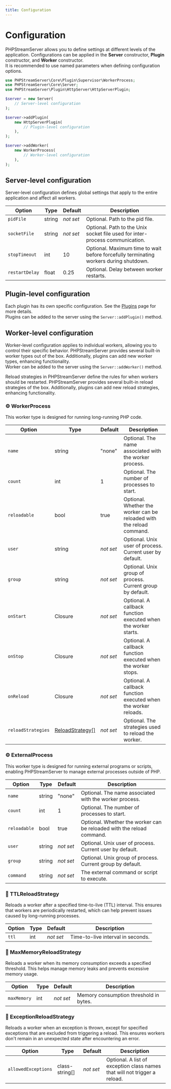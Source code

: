 ```yaml
---
title: Configuration
---
```


# Configuration

PHPStreamServer allows you to define settings at different levels of the application.
Configurations can be applied in the **Server** constructor, **Plugin** constructor, and **Worker** constructor.  
It is recommended to use named parameters when defining configuration options.

```php
use PHPStreamServer\Core\Plugin\Supervisor\WorkerProcess;
use PHPStreamServer\Core\Server;
use PHPStreamServer\Plugin\HttpServer\HttpServerPlugin;

$server = new Server(
    // Server-level configuration
);

$server->addPlugin(
    new HttpServerPlugin(
        // Plugin-level configuration
    ),
);

$server->addWorker(
    new WorkerProcess(
        // Worker-level configuration
    ),
);
```

## Server-level configuration

Server-level configuration defines global settings that apply to the entire application and affect all workers.

| Option         | Type   | Default        | Description                                                                           |
|----------------|--------|----------------|---------------------------------------------------------------------------------------|
| `pidFile`      | string | *not&nbsp;set* | Optional. Path to the pid file.                                                       |
| `socketFile`   | string | *not&nbsp;set* | Optional. Path to the Unix socket file used for inter-process communication.          |
| `stopTimeout`  | int    | 10             | Optional. Maximum time to wait before forcefully terminating workers during shutdown. |
| `restartDelay` | float  | 0.25           | Optional. Delay between worker restarts.                                              |

## Plugin-level configuration

Each plugin has its own specific configuration. See the [Plugins](/docs/plugins/) page for more details.  
Plugins can be added to the server using the `Server::addPlugin()` method.

## Worker-level configuration

Worker-level configuration applies to individual workers, allowing you to control their specific behavior.
PHPStreamServer provides several built-in worker types out of the box. Additionally, plugins can add new worker types, enhancing functionality.  
Worker can be added to the server using the `Server::addWorker()` method.

Reload strategies in PHPStreamServer define the rules for when workers should be restarted.
PHPStreamServer provides several built-in reload strategies of the box. Additionally, plugins can add new reload strategies, enhancing functionality.

### ⚙️ WorkerProcess

This worker type is designed for running long-running PHP code.

| Option             | Type                                             | Default        | Description                                                           |
|--------------------|--------------------------------------------------|----------------|-----------------------------------------------------------------------|
| `name`             | string                                           | "none"         | Optional. The name associated with the worker process.                |
| `count`            | int                                              | 1              | Optional. The number of processes to start.                           |
| `reloadable`       | bool                                             | true           | Optional. Whether the worker can be reloaded with the reload command. |
| `user`             | string                                           | *not&nbsp;set* | Optional. Unix user of process. Current user by default.              |
| `group`            | string                                           | *not&nbsp;set* | Optional. Unix group of process. Current group by default.            |
| `onStart`          | Closure                                          | *not&nbsp;set* | Optional. A callback function executed when the worker starts.        |
| `onStop`           | Closure                                          | *not&nbsp;set* | Optional. A callback function executed when the worker stops.         |
| `onReload`         | Closure                                          | *not&nbsp;set* | Optional. A callback function executed when the worker reloads.       |
| `reloadStrategies` | [ReloadStrategy[]](#%EF%B8%8F-ttlreloadstrategy) | *not&nbsp;set* | Optional. The strategies used to reload the worker.                   |

### ⚙️ ExternalProcess

This worker type is designed for running external programs or scripts, enabling PHPStreamServer to manage external processes outside of PHP.

| Option             | Type   | Default        | Description                                                           |
|--------------------|--------|----------------|-----------------------------------------------------------------------|
| `name`             | string | "none"         | Optional. The name associated with the worker process.                |
| `count`            | int    | 1              | Optional. The number of processes to start.                           |
| `reloadable`       | bool   | true           | Optional. Whether the worker can be reloaded with the reload command. |
| `user`             | string | *not&nbsp;set* | Optional. Unix user of process. Current user by default.              |
| `group`            | string | *not&nbsp;set* | Optional. Unix group of process. Current group by default.            |
| `command`          | string | *not&nbsp;set* | The external command or script to execute.                            |

### 🔄️ TTLReloadStrategy

Reloads a worker after a specified time-to-live (TTL) interval.
This ensures that workers are periodically restarted, which can help prevent issues caused by long-running processes.

| Option | Type | Default        | Description                       |
|--------|------|----------------|-----------------------------------|
| `ttl`  | int  | *not&nbsp;set* | Time-to-live interval in seconds. |

### 🔄️ MaxMemoryReloadStrategy

Reloads a worker when its memory consumption exceeds a specified threshold.
This helps manage memory leaks and prevents excessive memory usage.

| Option      | Type   | Default        | Description                            |
|-------------|--------|----------------|----------------------------------------|
| `maxMemory` | int    | *not&nbsp;set* | Memory consumption threshold in bytes. |

### 🔄️ ExceptionReloadStrategy

Reloads a worker when an exception is thrown, except for specified exceptions that are excluded from triggering a reload.
This ensures workers don't remain in an unexpected state after encountering an error.

| Option              | Type           | Default        | Description                                                               |
|---------------------|----------------|----------------|---------------------------------------------------------------------------|
| `allowedExceptions` | class-string[] | *not&nbsp;set* | Optional. A list of exception class names that will not trigger a reload. |
